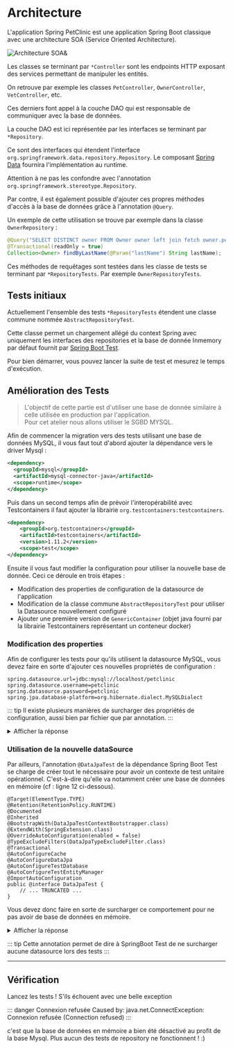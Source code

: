 # Architecture

L'application Spring PetClinic est une application Spring Boot classique avec une architecture SOA (Service Oriented Architecture). 

![Architecture SOA&](architecture.png)


Les classes se terminant par `*Controller` sont les endpoints HTTP exposant des services permettant de manipuler les entités.

On retrouve par exemple les classes `PetController`, `OwnerController`, `VetController`, etc. 

Ces derniers font appel à la couche DAO qui est responsable de communiquer avec la base de données.

La couche DAO est ici représentée par les interfaces se terminant par `*Repository`.

Ce sont des interfaces qui étendent l'interface `org.springframework.data.repository.Repository`. Le composant [Spring Data](https://spring.io/projects/spring-data) fournira l'implémentation au runtime. 

Attention à ne pas les confondre avec l'annotation `org.springframework.stereotype.Repository`.

Par contre, il est également possible d'ajouter ces propres méthodes d'accès à la base de données grâce à l'annotation `@Query`.

Un exemple de cette utilisation se trouve par exemple dans la classe `OwnerRepository` :

```java
@Query("SELECT DISTINCT owner FROM Owner owner left join fetch owner.pets WHERE owner.lastName LIKE :lastName%")
@Transactional(readOnly = true)
Collection<Owner> findByLastName(@Param("lastName") String lastName);
```

Ces méthodes de requêtages sont testées dans les classe de tests se terminant par `*RepositoryTests`. Par exemple `OwnerRepositoryTests`.

## Tests initiaux

Actuellement l'ensemble des tests `*RepositoryTests` étendent une classe commune nommée `AbstractRepositoryTest`.  
  
Cette classe permet un chargement allégé du context Spring 
avec uniquement les interfaces des repositories et la base de donnée Inmemory par défaut fournit par [Spring Boot Test](https://docs.spring.io/spring-boot/docs/current/reference/html/boot-features-testing.html).

Pour bien démarrer, vous pouvez lancer la suite de test et mesurez le temps d'exécution.

## Amélioration des Tests

> L'objectif de cette partie est d'utiliser une base de donnée similaire à celle utilisée en production par l'application.  
> Pour cet atelier nous allons utiliser le SGBD MYSQL.

Afin de commencer la migration vers des tests utilisant une base de données MySQL, il vous faut tout d'abord ajouter la dépendance vers le driver Mysql :  

```xml
<dependency>
  <groupId>mysql</groupId>
  <artifactId>mysql-connector-java</artifactId>
  <scope>runtime</scope>
</dependency>
``` 

Puis dans un second temps afin de prévoir l'interopérabilité avec Testcontainers il faut ajouter la librairie `org.testcontainers:testcontainers`.
```xml
<dependency>
    <groupId>org.testcontainers</groupId>
    <artifactId>testcontainers</artifactId>
    <version>1.11.2</version>
    <scope>test</scope>
</dependency>
```

Ensuite il vous faut modifier la configuration pour utiliser la nouvelle base de donnée. Ceci ce déroule en trois étapes :  

* Modification des properties de configuration de la datasource de l'application
* Modification de la classe commune `AbstractRepositoryTest` pour utiliser la Datasource nouvellement configuré
* Ajouter une première version de `GenericContainer` (objet java fourni par la librairie Testcontainers représentant un conteneur docker)

### Modification des properties

Afin de configurer les tests pour qu'ils utilisent la datasource MySQL, vous devez faire en sorte d'ajouter ces nouvelles propriétés de configuration :
 
```properties
spring.datasource.url=jdbc:mysql://localhost/petclinic
spring.datasource.username=petclinic
spring.datasource.password=petclinic
spring.jpa.database-platform=org.hibernate.dialect.MySQLDialect
```
::: tip
Il existe plusieurs manières de surcharger des propriétés de configuration, aussi bien par fichier que par annotation.
:::

<details>
<summary>Afficher la réponse</summary>

```java
@DataJpaTest(
    properties = {
        "spring.datasource.url=jdbc:mysql://localhost/petclinic",
        "spring.datasource.username=petclinic",
        "spring.datasource.password=petclinic",
        "spring.jpa.database-platform=org.hibernate.dialect.MySQLDialect"
    },
    includeFilters = @ComponentScan.Filter(type = FilterType.ASSIGNABLE_TYPE, classes = Repository.class)
)
public abstract class AbstractRepositoryTests {...}
```

</details>

### Utilisation de la nouvelle dataSource
  
Par ailleurs, l'annotation `@DataJpaTest` de la dépendance Spring Boot Test se charge de créer tout le nécessaire pour avoir un contexte de test unitaire opérationnel. 
C'est-à-dire qu'elle va notamment créer une base de données en mémoire (cf : ligne 12 ci-dessous).

```java{12}
@Target(ElementType.TYPE)
@Retention(RetentionPolicy.RUNTIME)
@Documented
@Inherited
@BootstrapWith(DataJpaTestContextBootstrapper.class)
@ExtendWith(SpringExtension.class)
@OverrideAutoConfiguration(enabled = false)
@TypeExcludeFilters(DataJpaTypeExcludeFilter.class)
@Transactional
@AutoConfigureCache
@AutoConfigureDataJpa
@AutoConfigureTestDatabase
@AutoConfigureTestEntityManager
@ImportAutoConfiguration
public @interface DataJpaTest {
    // ... TRUNCATED ...
}
```

Vous devez donc faire en sorte de surcharger ce comportement pour ne pas avoir de base de données en mémoire.

<details>
<summary>Afficher la réponse</summary>

Pour cela ajouter l'annotation suivante :

```java
@AutoConfigureTestDatabase(replace = AutoConfigureTestDatabase.Replace.NONE)
```
</details>

::: tip
Cette annotation permet de dire à SpringBoot Test de ne surcharger aucune datasource lors des tests
:::

--- 

## Vérification

Lancez les tests ! S'ils échouent avec une belle exception

::: danger Connexion refusée
Caused by: java.net.ConnectException: Connexion refusée (Connection refused)
:::

c'est que la base de données en mémoire a bien été désactivé au profit de la base Mysql. Plus aucun des tests de repository ne fonctionnent ! :) 


